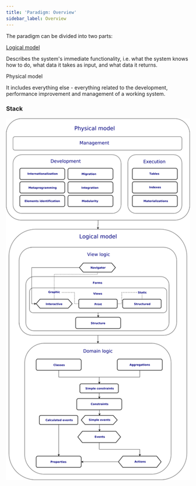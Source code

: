 ```yaml
---
title: 'Paradigm: Overview'
sidebar_label: Overview
---
```


The paradigm can be divided into two parts:

[Logical model](Logical_model.md)

Describes the system's immediate functionality, i.e. what the system knows how to do, what data it takes as input, and what data it returns.

Physical model

It includes everything else - everything related to the development, performance improvement and management of a working system.

### Stack

![](download/temp/svgout6111880952272856506.png)
